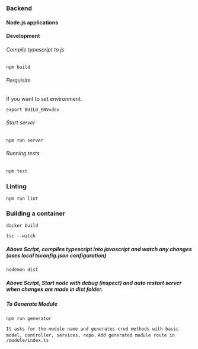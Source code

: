 ### Backend
#### Node.js applications

#### Development

###### Compile typescript to js
```
npm build
```
###### Perquisite
If you want to set environment. 
```
export BUILD_ENV=dev
``` 

###### Start server
```
npm run server
```

###### Running tests

```bash
npm test
```

### Linting

```
npm run lint
```

### Building a container

```
docker build
```

`tsc --watch` 
##### Above Script, compiles typescript into javascript and watch any changes (uses local tsconfig.json configuration)

`nodemon dist`
##### Above Script, Start node with debug (inspect) and auto restart server when changes are made in dist folder.

##### To Generate Module
`npm run generator`

```It asks for the module name and generates crud methods with basic model, controller, services, repo.```
 ```Add generated module route in /module/index.ts```


